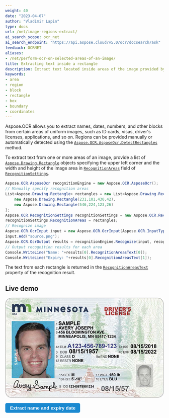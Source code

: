 ```yaml
---
weight: 40
date: "2023-04-07"
author: "Vladimir Lapin"
type: docs
url: /net/image-regions-extract/
ai_search_scope: ocr_net
ai_search_endpoint: "https://api.aspose.cloud/v5.0/ocr/docsearch/ask"
feedback: OCRNET
aliases:
- /net/perform-ocr-on-selected-areas-of-an-image/
title: Extracting text inside a rectangle
description: Extract text located inside areas of the image provided by coordinates.
keywords:
- area
- region
- block
- rectangle
- box
- boundary
- coordinates
---
```


<style>
	button {
		cursor: pointer;
		margin-right: 20px;
		padding: 7px 15px;
		border: none;
		border-radius: 5px;
		background-color: #1a89d0;
		font-weight: 700;
		font-size: 15px;
		color: #ffffff;
	}

	button:hover {
		background-color: #3071a9;
	}

	button:focus {
		outline: none;
	}

	#sample {
		position: relative;
	}

	#sample > div {
		position: absolute;
		display: none;
		border: dashed 1px #de4444;
		background-color: rgba(222,68,68,0.2);
	}

	#dl-name {
		top: 101px;
		left: 231px;
		width: 430px;
		height: 42px;
	}

	#dl-exp {
		top: 224px;
		left: 546px;
		width: 123px;
		height: 26px;
	}

	#results {
		display: none;
		max-width: 50%;
	}
</style>

Aspose.OCR allows you to extract names, dates, numbers, and other blocks from certain areas of uniform images, such as ID cards, visas, driver's licenses, applications, and so on. Regions can be provided manually or automatically detected using the [`Aspose.OCR.AsposeOcr.DetectRectangles`](https://reference.aspose.com/ocr/net/aspose.ocr/asposeocr/detectrectangles/) method.

To extract text from one or more areas of an image, provide a list of [`Aspose.Drawing.Rectangle`](https://reference.aspose.com/pdf/net/aspose.pdf.drawing/rectangle/) objects specifying the upper left corner and the width and height of the image area in [`RecognitionAreas`](https://reference.aspose.com/ocr/net/aspose.ocr/recognitionsettings/recognitionareas/) field of [`RecognitionSettings`](https://reference.aspose.com/ocr/net/aspose.ocr/recognitionsettings/).

```csharp
Aspose.OCR.AsposeOcr recognitionEngine = new Aspose.OCR.AsposeOcr();
// Manually specify recognition areas
List<Aspose.Drawing.Rectangle> rectangles = new List<Aspose.Drawing.Rectangle>(){
	new Aspose.Drawing.Rectangle(231,101,430,42),
	new Aspose.Drawing.Rectangle(546,224,123,26)
};
Aspose.OCR.RecognitionSettings recognitionSettings = new Aspose.OCR.RecognitionSettings();
recognitionSettings.RecognitionAreas = rectangles;
// Recognize image
Aspose.OCR.OcrInput input = new Aspose.OCR.OcrInput(Aspose.OCR.InputType.SingleImage);
input.Add("source.png");
Aspose.OCR.OcrOutput results = recognitionEngine.Recognize(input, recognitionSettings);
// Output recognition results for each area
Console.WriteLine("Name: "+results[0].RecognitionAreasText[0]);
Console.WriteLine("Expiry: "+results[0].RecognitionAreasText[1]);
```

The text from each rectangle is returned in the [`RecognitionAreasText`](https://reference.aspose.com/ocr/net/aspose.ocr/recognitionresult/recognitionareastext/) property of the recognition result.

## Live demo

<div id="sample">
	<img src="dl.png" alt="Driver's license" />
	<div id="dl-name"></div>
	<div id="dl-exp"></div>
</div>

<button onclick="extract(this)">Extract name and expiry date</button>

<script>
	function extract(obj)
	{
		$("#sample > div").show(200);
		$("#results").show(200);
	}
</script>

<table id="results">
	<tr>
		<th>Block</th>
		<th>Coordinates</th>
		<th>Extracted text</th>
	</tr>
	<tr>
		<td>Name</td>
		<td>{X=231, Y=101, Width=430, Height=42}</td>
		<td>SAMPLE<br />AVERY JOSEPH</td>
	</tr>
	<tr>
		<td>Expiry date</td>
		<td>{X=546, Y=224, Width=123, Height=26}</td>
		<td>08/15/2022</td>
	</tr>
</table>
